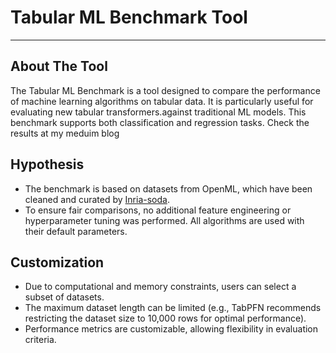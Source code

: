 # Tabular ML Benchmark Tool
---  
## About The Tool 
The Tabular ML Benchmark is a tool designed to compare the performance of machine learning algorithms on tabular data. It is particularly useful for evaluating new tabular transformers.against traditional ML models. This benchmark supports both classification and regression tasks. 
Check the results at my meduim blog 

## Hypothesis
- The benchmark is based on datasets from OpenML, which have been cleaned and curated by [Inria-soda](https://huggingface.co/datasets/inria-soda/tabular-benchmark).
- To ensure fair comparisons, no additional feature engineering or hyperparameter tuning was performed. All algorithms are used with their default parameters.

## Customization 
- Due to computational and memory constraints, users can select a subset of datasets.
- The maximum dataset length can be limited (e.g., TabPFN recommends restricting the dataset size to 10,000 rows for optimal performance).
- Performance metrics are customizable, allowing flexibility in evaluation criteria.



